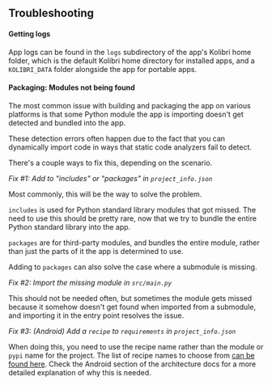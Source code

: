 Troubleshooting
----------------

#### Getting logs

App logs can be found in the `logs` subdirectory of the app's Kolibri home folder,
which is the default Kolibri home directory for installed apps, and a `KOLIBRI_DATA`
folder alongside the app for portable apps.

#### Packaging: Modules not being found

The most common issue with building and packaging the app on various platforms is that
some Python module the app is importing doesn't get detected and bundled into the app.

These detection errors often happen due to the fact that you can dynamically import
code in ways that static code analyzers fail to detect.

There's a couple ways to fix this, depending on the scenario.

_Fix #1: Add to "includes" or "packages" in `project_info.json`_

Most commonly, this will be the way to solve the problem.

`includes` is used for Python standard library modules that got missed. The need to use
this should be pretty rare, now that we try to bundle the entire Python standard library
into the app.

`packages` are for third-party modules, and bundles the entire module, rather than just
the parts of it the app is determined to use.

Adding to `packages` can also solve the case where a submodule is missing.

_Fix #2: Import the missing module in `src/main.py`_

This should not be needed often, but sometimes the module gets missed because it somehow doesn't
get found when imported from a submodule, and importing it in the entry point resolves the issue.

_Fix #3: (Android) Add a `recipe` to `requirements` in `project_info.json`_

When doing this, you need to use the recipe name rather than the module or `pypi` name for
the project. The list of recipe names to choose from [can be found here](https://github.com/kollivier/python-for-android/tree/pew_webview/pythonforandroid/recipes).
Check the Android section of the architecture docs for a more detailed explanation of why this
is needed.
